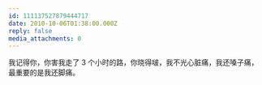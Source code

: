 ```yaml
---
id: 111137527879444717
date: 2010-10-06T01:38:00.000Z
reply: false
media_attachments: 0
---
```


我记得你，你害我走了 3 个小时的路，你晓得啵，我不光心脏痛，我还嗓子痛，最重要的是我还脚痛。 ​​​​

